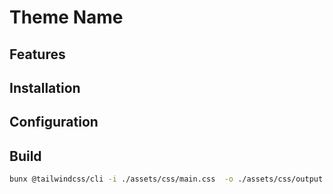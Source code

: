 # Theme Name

## Features

## Installation

## Configuration

## Build

```bash
bunx @tailwindcss/cli -i ./assets/css/main.css  -o ./assets/css/output.css --minify
```
